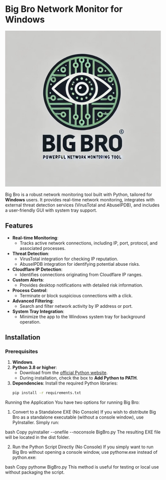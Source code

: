 # Big Bro Network Monitor for Windows

![Big Bro Logo](./Big-Bro.jpg)

Big Bro is a robust network monitoring tool built with Python, tailored for **Windows** users. It provides real-time network monitoring, integrates with external threat detection services (VirusTotal and AbuseIPDB), and includes a user-friendly GUI with system tray support.

## Features
- **Real-time Monitoring**:
  - Tracks active network connections, including IP, port, protocol, and associated processes.
- **Threat Detection**:
  - VirusTotal integration for checking IP reputation.
  - AbuseIPDB integration for identifying potential abuse risks.
- **Cloudflare IP Detection**:
  - Identifies connections originating from Cloudflare IP ranges.
- **Custom Alerts**:
  - Provides desktop notifications with detailed risk information.
- **Process Control**:
  - Terminate or block suspicious connections with a click.
- **Advanced Filtering**:
  - Search and filter network activity by IP address or port.
- **System Tray Integration**:
  - Minimize the app to the Windows system tray for background operation.

## Installation

### Prerequisites
1. **Windows**.
2. **Python 3.8 or higher**:
   - Download from the [official Python website](https://www.python.org/downloads/).
   - During installation, check the box to **Add Python to PATH**.
3. **Dependencies**:
   Install the required Python libraries:
   ```bash
   pip install -r requirements.txt

Running the Application
You have two options for running Big Bro:

1. Convert to a Standalone EXE (No Console)
If you wish to distribute Big Bro as a standalone executable (without a console window), use PyInstaller. Simply run:

bash
Copy
pyinstaller --onefile --noconsole BigBro.py
The resulting EXE file will be located in the dist folder.

2. Run the Python Script Directly (No Console)
If you simply want to run Big Bro without opening a console window, use pythonw.exe instead of python.exe:

bash
Copy
pythonw BigBro.py
This method is useful for testing or local use without packaging the script.
